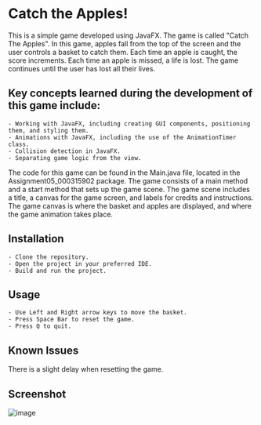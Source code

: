 # Catch the Apples!

This is a simple game developed using JavaFX. The game is called "Catch The Apples". In this game, apples fall from the top of the screen and the user controls a basket to catch them. Each time an apple is caught, the score increments. Each time an apple is missed, a life is lost. The game continues until the user has lost all their lives.

## Key concepts learned during the development of this game include:

    - Working with JavaFX, including creating GUI components, positioning them, and styling them.
    - Animations with JavaFX, including the use of the AnimationTimer class.
    - Collision detection in JavaFX.
    - Separating game logic from the view.

The code for this game can be found in the Main.java file, located in the Assignment05_000315902 package. The game consists of a main method and a start method that sets up the game scene. The game scene includes a title, a canvas for the game screen, and labels for credits and instructions. The game canvas is where the basket and apples are displayed, and where the game animation takes place.

## Installation

    - Clone the repository.
    - Open the project in your preferred IDE.
    - Build and run the project.

## Usage

    - Use Left and Right arrow keys to move the basket.
    - Press Space Bar to reset the game.
    - Press Q to quit.

## Known Issues

There is a slight delay when resetting the game.

## Screenshot

![image](https://i.imgur.com/7nWUNMx.png)
